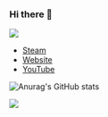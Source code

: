 ### Hi there 👋

![](https://komarev.com/ghpvc/?username=xpboosting&color=blueviolet)

- [Steam](https://steamcommunity.com/id/xpboosting)
- [Website](https://elegy.wtf/x)
- [YouTube](https://www.youtube.com/watch?v=PYY8D6n9N1I)

![Anurag's GitHub stats](https://github-readme-stats.vercel.app/api?username=anuraghazra&show_icons=true&theme=radical)


<img src="https://lanyard.cnrad.dev/api/886239464756768808">

